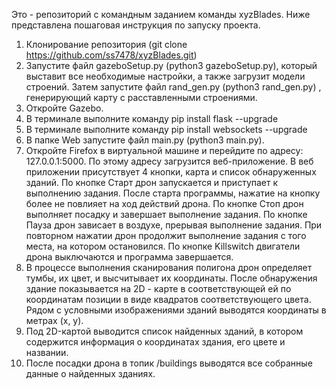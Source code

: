 Это - репозиторий с командным заданием команды xyzBlades. 
Ниже представлена пошаговая инструкция по запуску проекта.
1. Клонирование репозитория (git clone https://github.com/ss7478/xyzBlades.git)
2. Запустите файл gazeboSetup.py (python3 gazeboSetup.py), который выставит все необходимые настройки, а также загрузит модели строений. Затем запустите файл rand_gen.py (python3 rand_gen.py) , генерирующий карту с расставленными строениями.
3. Откройте Gazebo.
4. В терминале выполните команду pip install flask --upgrade
5. В терминале выполните команду pip install websockets --upgrade
6. В папке Web запустите файл main.py  (python3 main.py).
8. Откройте Firefox в виртуальной машине и перейдите по адресу: 127.0.0.1:5000. По этому адресу загрузится веб-приложение.
     В веб приложении присутствует 4 кнопки, карта и список обнаруженных зданий.
       По кнопке Старт дрон запускается и приступает к выполнению задания. После старта программы, нажатие на кнопку более не повлияет на ход действий дрона.
       По кнопке Стоп дрон выполняет посадку и завершает выполнение задания.
       По кнопке Пауза дрон зависает в воздухе, прерывая выполнение задания. При повторном нажатии дрон продолжит выполнение задания с того места, на котором остановился.
       По кнопке Killswitch двигатели дрона выключаются и программа завершается.
9. В процессе выполнения сканирования полигона дрон определяет тумбы, их цвет, и высчитывает их координаты. После обнаружения здание показывается на 2D - карте в
   соответствующей ей по координатам позиции в виде квадратов соответствующего цвета. Рядом с условными изображениями зданий выводятся координаты в метрах (x, y).
10. Под 2D-картой выводится список найденных зданий, в котором содержится информация о координатах здания, его цвете и названии.
11. После посадки дрона в топик /buildings выводятся все собранные данные о найденных зданиях.
